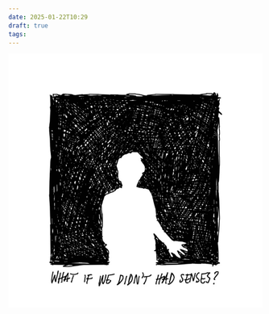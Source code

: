```yaml
---
date: 2025-01-22T10:29
draft: true
tags:
---
```

![attachment-2025-01-22](/content/attachment/zettel-notes/attachment-2025-01-22.jpg)
